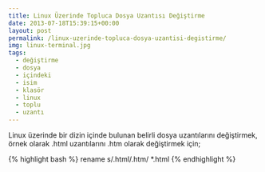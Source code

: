 ```yaml
---
title: Linux Üzerinde Topluca Dosya Uzantısı Değiştirme
date: 2013-07-18T15:39:15+00:00
layout: post
permalink: /linux-uzerinde-topluca-dosya-uzantisi-degistirme/
img: linux-terminal.jpg
tags:
  - değiştirme
  - dosya
  - içindeki
  - isim
  - klasör
  - linux
  - toplu
  - uzantı
---
```

Linux üzerinde bir dizin içinde bulunan belirli dosya uzantılarını değiştirmek, örnek olarak .html uzantılarını .htm olarak değiştirmek için;

{% highlight bash %}
rename s/.html/.htm/ *.html
{% endhighlight %}